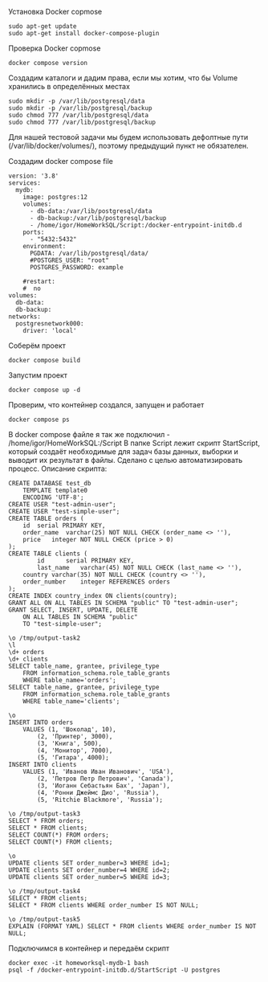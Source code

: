 Установка Docker copmose
```
sudo apt-get update
sudo apt-get install docker-compose-plugin
```

Проверка Docker copmose
```
docker compose version
```
Создадим каталоги и дадим права, если мы хотим, что бы Volume хранились в определённых местах
```
sudo mkdir -p /var/lib/postgresql/data
sudo mkdir -p /var/lib/postgresql/backup
sudo chmod 777 /var/lib/postgresql/data
sudo chmod 777 /var/lib/postgresql/backup
```
Для нашей тестовой задачи мы будем использовать дефолтные пути (/var/lib/docker/volumes/), поэтому предыдущий пункт не обязателен.

Создадим docker compose file
```
version: '3.8'
services:
  mydb:
    image: postgres:12
    volumes:
      - db-data:/var/lib/postgresql/data
      - db-backup:/var/lib/postgresql/backup
      - /home/igor/HomeWorkSQL/Script:/docker-entrypoint-initdb.d
    ports:
      - "5432:5432"
    environment:
      PGDATA: /var/lib/postgresql/data/
      #POSTGRES_USER: "root"
      POSTGRES_PASSWORD: example

    #restart:
    #  no
volumes:
  db-data:
  db-backup:
networks:
  postgresnetwork000:
    driver: 'local'
```
Соберём проект
```
docker compose build 
```
Запустим проект
```
docker compose up -d
```
Проверим, что контейнер создался, запущен и работает
```
docker compose ps
```
В docker compose файле я так же подключил - /home/igor/HomeWorkSQL:/Script
В папке Script лежит скрипт StartScript, который создаёт необходимые для задач базы данных, выборки и выводит их результат в файлы.
Сделано с целью автоматизировать процесс.
Описание скрипта:
```
CREATE DATABASE test_db
	TEMPLATE template0
	ENCODING 'UTF-8';
CREATE USER "test-admin-user";
CREATE USER "test-simple-user";
CREATE TABLE orders (
	id	serial PRIMARY KEY,
	order_name	varchar(25) NOT NULL CHECK (order_name <> ''),
	price	integer NOT NULL CHECK (price > 0)
);
CREATE TABLE clients (
        id      serial PRIMARY KEY,
        last_name	varchar(45) NOT NULL CHECK (last_name <> ''),
	country	varchar(35) NOT NULL CHECK (country <> ''),
	order_number	integer REFERENCES orders
);
CREATE INDEX country_index ON clients(country);
GRANT ALL ON ALL TABLES IN SCHEMA "public" TO "test-admin-user";
GRANT SELECT, INSERT, UPDATE, DELETE
	ON ALL TABLES IN SCHEMA "public"
	TO "test-simple-user";

\o /tmp/output-task2
\l
\d+ orders
\d+ clients
SELECT table_name, grantee, privilege_type
	FROM information_schema.role_table_grants
	WHERE table_name='orders';
SELECT table_name, grantee, privilege_type
	FROM information_schema.role_table_grants
	WHERE table_name='clients';

\o
INSERT INTO orders
	VALUES (1, 'Шоколад', 10),
		(2, 'Принтер', 3000),
		(3, 'Книга', 500),
		(4, 'Монитор', 7000),
		(5, 'Гитара', 4000);
INSERT INTO clients
	VALUES (1, 'Иванов Иван Иванович', 'USA'),
		(2, 'Петров Петр Петрович', 'Canada'),
		(3, 'Иоганн Себастьян Бах', 'Japan'),
		(4, 'Ронни Джеймс Дио', 'Russia'),
		(5, 'Ritchie Blackmore', 'Russia');

\o /tmp/output-task3
SELECT * FROM orders;
SELECT * FROM clients;
SELECT COUNT(*) FROM orders;
SELECT COUNT(*) FROM clients;

\o
UPDATE clients SET order_number=3 WHERE id=1;
UPDATE clients SET order_number=4 WHERE id=2;
UPDATE clients SET order_number=5 WHERE id=3;

\o /tmp/output-task4
SELECT * FROM clients;
SELECT * FROM clients WHERE order_number IS NOT NULL;

\o /tmp/output-task5
EXPLAIN (FORMAT YAML) SELECT * FROM clients WHERE order_number IS NOT NULL;

```



Подключимся в контейнер и передаём скрипт
```
docker exec -it homeworksql-mydb-1 bash
psql -f /docker-entrypoint-initdb.d/StartScript -U postgres
```
